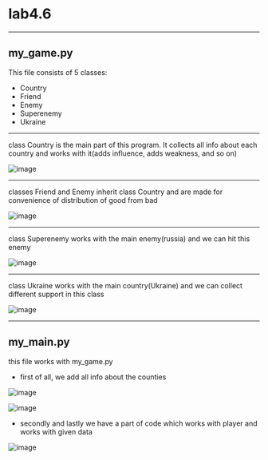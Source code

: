 # lab4.6
***
## my_game.py
This file consists of 5 classes:
* Country
* Friend
* Enemy
* Superenemy
* Ukraine
***
class Country is the main part of this program. It collects all info about each country
and works with it(adds influence, adds weakness, and so on)

![image](https://user-images.githubusercontent.com/92575053/163683186-7220154d-420d-4d51-a0a4-b0d06aa2018e.png)
*** 
classes Friend and Enemy inherit class Country and are made for convenience of distribution of good from bad

![image](https://user-images.githubusercontent.com/92575053/163683319-19064a96-e7f2-4f9a-9942-3b1be66b5e77.png)
***
class Superenemy works with the main enemy(russia) and we can hit this enemy

![image](https://user-images.githubusercontent.com/92575053/163683326-21a75c75-505f-46f1-ae5e-c6a1e9794a81.png)
***
class Ukraine works with the main country(Ukraine) and we can collect different support in this class

![image](https://user-images.githubusercontent.com/92575053/163683440-01734411-a453-4256-b54d-f59cdd9053e7.png)
*************
## my_main.py
this file works with my_game.py

* first of all, we add all info about the counties

![image](https://user-images.githubusercontent.com/92575053/163683537-ac3ea971-66ac-4a1e-92c8-59bb4007a535.png)

![image](https://user-images.githubusercontent.com/92575053/163683553-bc84d259-354f-490b-9c9e-cec86a2f385b.png)
* secondly and lastly we have a part of code which works with player and works with given data

![image](https://user-images.githubusercontent.com/92575053/163683612-ec78b4bf-8a98-4f0b-944d-131ef463669b.png)
